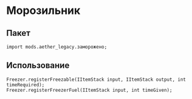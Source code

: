 # Морозильник

## Пакет

```zenscript
import mods.aether_legacy.заморожено;
```
## Использование

```zenscript
Freezer.registerFreezable(IItemStack input, IItemStack output, int timeRequired);
Freezer.registerFreezerFuel(IItemStack input, int timeGiven);
```